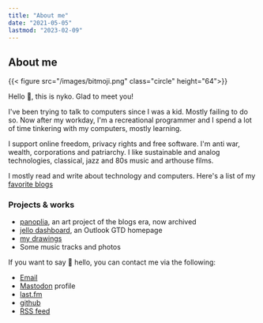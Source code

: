 ```yaml
---
title: "About me"
date: "2021-05-05"
lastmod: "2023-02-09"
---
```


## About me

{{< figure src="/images/bitmoji.png" class="circle"  height="64">}}

Hello 👋, this is nyko. Glad to meet you!
                                                                                                        
I've been trying to talk to computers since I was a kid. Mostly failing to do so.
Now after my workday, I'm a recreational programmer and I spend a lot of time tinkering with my computers, mostly learning.
                                                                                                        
I support online freedom, privacy rights and free software. I'm anti war, wealth, corporations and patriarchy.
I like sustainable and analog technologies, classical, jazz and 80s music and arthouse films. 

I mostly read and write about technology and computers. Here's a list of my [favorite blogs](../notes/blogroll)

### Projects & works
* [panoplia](https://panoplia.wordpress.com), an art project of the blogs era, now archived
* [jello dashboard](https://github.com/nicksiv/jello-dashboard), an Outlook GTD homepage
* [my drawings](/notes/gallery)
* Some music tracks  and photos

If you want to say 👋 hello, you can contact me via the following:

- [Email](mailto:nicksiv@disroot.org)
- [Mastodon](https://octodon.social/@nicksiv) profile
- [last.fm](https://www.last.fm/user/nicksiv)
- [github](https://github.com/nicksiv/)
- [RSS feed](https://indict.us/index.xml)

